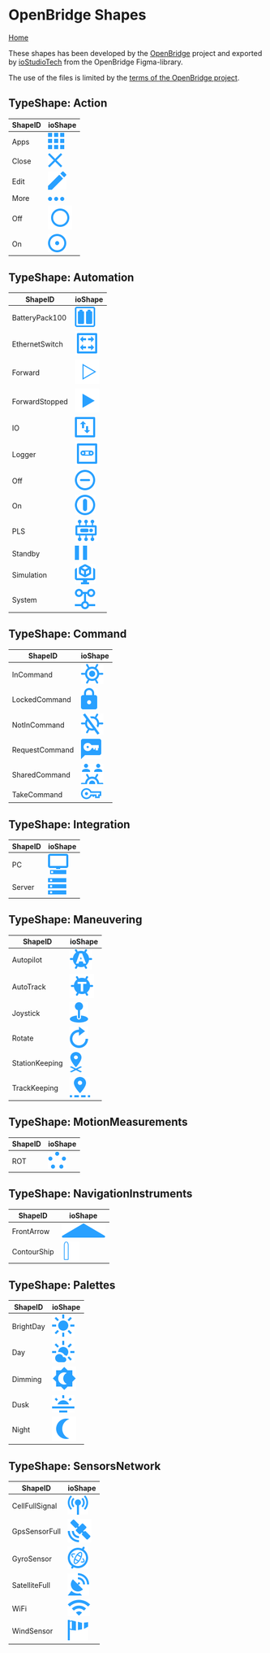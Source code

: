 # OpenBridge Shapes

[Home](../../Wiki/Home.md)

These shapes has been developed by the [OpenBridge](https://www.openbridge.no/) project and exported 
by [ioStudioTech](https://www.iostudiotech.com/) from the OpenBridge Figma-library.

The use of the files is limited by the [terms of the OpenBridge project](https://www.openbridge.no/home/terms-of-use).

## TypeShape: Action

|ShapeID|ioShape|
|-----|---|
|Apps|![ioShape](Action/Apps.svg)|
|Close|![ioShape](Action/Close.svg)|
|Edit|![ioShape](Action/Edit.svg)|
|More|![ioShape](Action/More.svg)|
|Off|![ioShape](Action/Off.svg)|
|On|![ioShape](Action/On.svg)|

## TypeShape: Automation

|ShapeID|ioShape|
|-----|---|
|BatteryPack100|![ioShape](Automation/BatteryPack100.svg)|
|EthernetSwitch|![ioShape](Automation/EthernetSwitch.svg)|
|Forward|![ioShape](Automation/Forward.svg)|
|ForwardStopped|![ioShape](Automation/ForwardStopped.svg)|
|IO|![ioShape](Automation/IO.svg)|
|Logger|![ioShape](Automation/Logger.svg)|
|Off|![ioShape](Automation/Off.svg)|
|On|![ioShape](Automation/On.svg)|
|PLS|![ioShape](Automation/PLS.svg)|
|Standby|![ioShape](Automation/Standby.svg)|
|Simulation|![ioShape](Automation/Simulation.svg)|
|System|![ioShape](Automation/System.svg)|

## TypeShape: Command

|ShapeID|ioShape|
|-----|---|
|InCommand|![ioShape](Command/InCommand.svg)|
|LockedCommand|![ioShape](Command/LockedCommand.svg)|
|NotInCommand|![ioShape](Command/NotInCommand.svg)|
|RequestCommand|![ioShape](Command/RequestCommand.svg)|
|SharedCommand|![ioShape](Command/SharedCommand.svg)|
|TakeCommand|![ioShape](Command/TakeCommand.svg)|

## TypeShape: Integration

|ShapeID|ioShape|
|-----|---|
|PC|![ioShape](Integration/PC.svg)|
|Server|![ioShape](Integration/Server.svg)|


## TypeShape: Maneuvering

|ShapeID|ioShape|
|-----|---|
|Autopilot|![ioShape](Maneuvering/Autopilot.svg)|
|AutoTrack|![ioShape](Maneuvering/AutoTrack.svg)|
|Joystick|![ioShape](Maneuvering/Joystick.svg)|
|Rotate|![ioShape](Maneuvering/Rotate.svg)|
|StationKeeping|![ioShape](Maneuvering/StationKeeping.svg)|
|TrackKeeping|![ioShape](Maneuvering/TrackKeeping.svg)|

## TypeShape: MotionMeasurements

|ShapeID|ioShape|
|-----|---|
|ROT|![ioShape](MotionMeasurements/ROT.svg)|

## TypeShape: NavigationInstruments

|ShapeID|ioShape|
|-----|---|
|FrontArrow|![ioShape](NavigationInstruments/FrontArrow.svg)|
|ContourShip|![ioShape](NavigationInstruments/ContourShip.svg)|


## TypeShape: Palettes

|ShapeID|ioShape|
|-----|---|
|BrightDay|![ioShape](Palettes/BrightDay.svg)|
|Day|![ioShape](Palettes/Day.svg)|
|Dimming|![ioShape](Palettes/Dimming.svg)|
|Dusk|![ioShape](Palettes/Dusk.svg)|
|Night|![ioShape](Palettes/Night.svg)|

## TypeShape: SensorsNetwork

|ShapeID|ioShape|
|-----|---|
|CellFullSignal|![ioShape](SensorsNetwork/CellFullSignal.svg)|
|GpsSensorFull|![ioShape](SensorsNetwork/GpsSensorFull.svg)|
|GyroSensor|![ioShape](SensorsNetwork/GyroSensor.svg)|
|SatelliteFull|![ioShape](SensorsNetwork/SatelliteFull.svg)|
|WiFi|![ioShape](SensorsNetwork/WiFi.svg)|
|WindSensor|![ioShape](SensorsNetwork/WindSensor.svg)|
